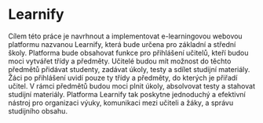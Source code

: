 # Learnify
 
Cílem této práce je navrhnout a implementovat e-learningovou webovou platformu nazvanou Learnify, která bude určena pro základní a střední školy. Platforma bude obsahovat funkce pro přihlášení učitelů, kteří budou moci vytvářet třídy a předměty. Učitelé budou mít možnost do těchto předmětů přidávat studenty, zadávat úkoly, testy a sdílet studijní materiály.
Žáci po přihlášení uvidí pouze ty třídy a předměty, do kterých je přiřadí učitel. V rámci předmětů budou moci plnit úkoly, absolvovat testy a stahovat studijní materiály. Platforma Learnify tak poskytne jednoduchý a efektivní nástroj pro organizaci výuky, komunikaci mezi učiteli a žáky, a správu studijního obsahu.
